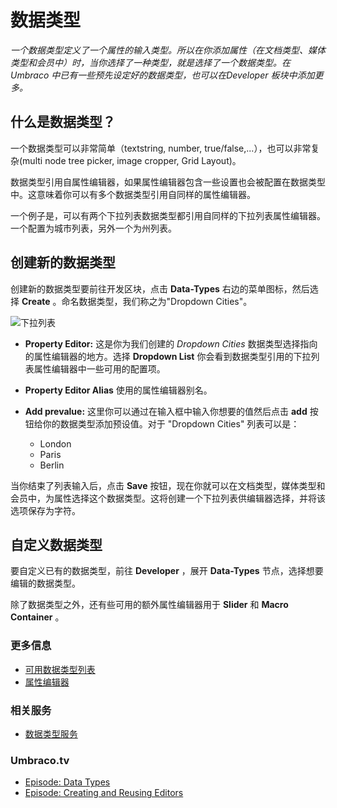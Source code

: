 
# 数据类型 #
*一个数据类型定义了一个属性的输入类型。所以在你添加属性（在文档类型、媒体类型和会员中）时，当你选择了一种类型，就是选择了一个数据类型。在 Umbraco 中已有一些预先设定好的数据类型，也可以在Developer 板块中添加更多。*

## 什么是数据类型？ ##
一个数据类型可以非常简单（textstring, number, true/false,...），也可以非常复杂(multi node tree picker, image cropper, Grid Layout)。

数据类型引用自属性编辑器，如果属性编辑器包含一些设置也会被配置在数据类型中。这意味着你可以有多个数据类型引用自同样的属性编辑器。

一个例子是，可以有两个下拉列表数据类型都引用自同样的下拉列表属性编辑器。一个配置为城市列表，另外一个为州列表。

## 创建新的数据类型 ##
创建新的数据类型要前往开发区块，点击 __Data-Types__ 右边的菜单图标，然后选择 __Create__ 。命名数据类型，我们称之为"Dropdown Cities"。

![下拉列表](images/Data-Types-Create.jpg)

* __Property Editor:__ 这是你为我们创建的 *Dropdown Cities* 数据类型选择指向的属性编辑器的地方。选择 __Dropdown List__ 你会看到数据类型引用的下拉列表属性编辑器中一些可用的配置项。

* __Property Editor Alias__ 使用的属性编辑器别名。

* __Add prevalue:__ 这里你可以通过在输入框中输入你想要的值然后点击 __add__ 按钮给你的数据类型添加预设值。对于 "Dropdown Cities" 列表可以是：
    * London
    * Paris
    * Berlin

当你结束了列表输入后，点击 __Save__ 按钮，现在你就可以在文档类型，媒体类型和会员中，为属性选择这个数据类型。这将创建一个下拉列表供编辑器选择，并将该选项保存为字符。

## 自定义数据类型 ##
要自定义已有的数据类型，前往  __Developer__ ，展开 __Data-Types__ 节点，选择想要编辑的数据类型。

除了数据类型之外，还有些可用的额外属性编辑器用于 __Slider__ 和 __Macro Container__ 。

### 更多信息 ###
* [可用数据类型列表](default-data-types.md)
* [属性编辑器](../../Backoffice/Property-Editors/)

### 相关服务 ###
* [数据类型服务](../../../Reference/Management/Services/DataTypeService.md)

### Umbraco.tv ###
* [Episode: Data Types](https://umbraco.tv/videos/umbraco-v7/implementor/fundamentals/document-types/data-types/)
* [Episode: Creating and Reusing Editors](https://umbraco.tv/videos/umbraco-v7/implementor/fundamentals/document-types/creating-and-reusing-editors/)

